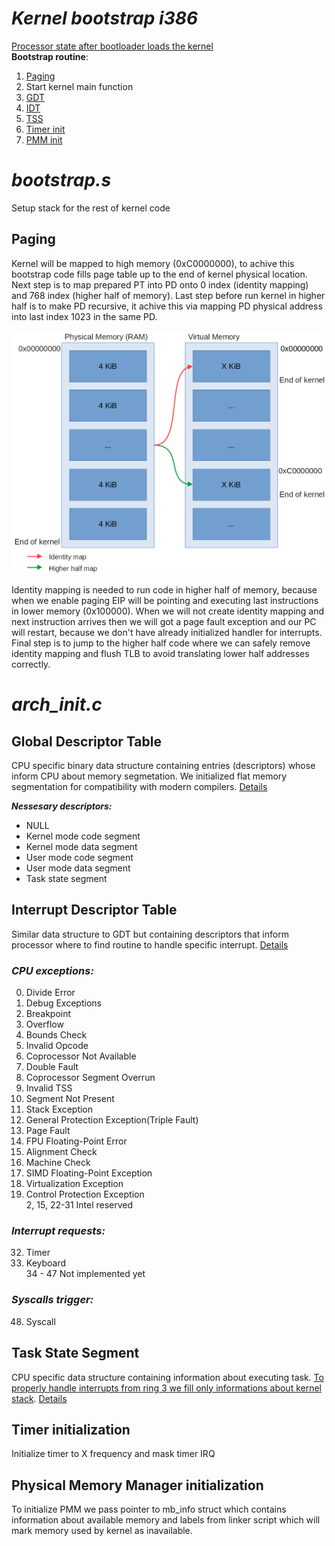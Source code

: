# ***Kernel bootstrap i386***
[Processor state after bootloader loads the kernel](https://www.gnu.org/software/grub/manual/multiboot/html_node/Machine-state.html)   
**Bootstrap routine**:    

1. [Paging](#paging)   
2. Start kernel main function
3. [GDT](#global-descriptor-table)     
4. [IDT](#interrupt-descriptor-table)   
5. [TSS](#task-state-segment)   
6. [Timer init](#timer-initialization)   
7. [PMM init](#physical-memory-manager-initialization)   


# ***bootstrap.s***
Setup stack for the rest of kernel code   

## Paging
Kernel will be mapped to high memory (0xC0000000), to achive this bootstrap code fills page table up to the end of kernel physical location. Next step is to map prepared PT into PD onto 0 index (identity mapping) and 768 index (higher half of memory). Last step before run kernel in higher half is to make PD recursive, it achive this via mapping PD physical address into last index 1023 in the same PD.

![](../drawings/bootstrap_paging.png)


Identity mapping is needed to run code in higher half of memory, because when we enable paging EIP will be pointing and executing last instructions in lower memory (0x100000). When we will not create identity mapping and next instruction arrives then we will got a page fault exception and our PC will restart, because we don't have already initialized handler for interrupts.   
Final step is to jump to the higher half code where we can safely remove identity mapping and flush TLB to avoid translating lower half addresses correctly.    

# ***arch_init.c***
## Global Descriptor Table
CPU specific binary data structure containing entries (descriptors) whose inform CPU about memory segmetation.
We initialized flat memory segmentation for compatibility with modern compilers. [Details](https://wiki.osdev.org/Global_Descriptor_Table)   
   
***Nessesary descriptors:***   
* NULL   
* Kernel mode code segment   
* Kernel mode data segment   
* User mode code segment   
* User mode data segment   
* Task state segment   

## Interrupt Descriptor Table
Similar data structure to GDT but containing descriptors that inform processor where to find routine to handle specific interrupt. [Details](https://wiki.osdev.org/Interrupt_Descriptor_Table)   
 
### ***CPU exceptions:***   
0. Divide Error   
1. Debug Exceptions   
3. Breakpoint   
4. Overflow   
5. Bounds Check   
6. Invalid Opcode   
7. Coprocessor Not Available   
8. Double Fault   
9. Coprocessor Segment Overrun   
10. Invalid TSS   
11. Segment Not Present   
12. Stack Exception   
13. General Protection Exception(Triple Fault)   
14. Page Fault   
16. FPU Floating-Point Error   
17. Alignment Check   
18. Machine Check   
19. SIMD Floating-Point Exception   
20. Virtualization Exception   
21. Control Protection Exception   
2, 15, 22-31  Intel reserved   

###  ***Interrupt requests:***
32. Timer   
33. Keyboard   
34 - 47 Not implemented yet   

### ***Syscalls trigger:***
48. Syscall

## Task State Segment
CPU specific data structure containing information about executing task. [To properly handle interrupts from ring 3 we fill only informations about kernel stack](https://en.wikipedia.org/wiki/Task_state_segment#Inner-level_stack_pointers). [Details](https://wiki.osdev.org/Task_State_Segment)   

## Timer initialization
Initialize timer to X frequency and mask timer IRQ   

## Physical Memory Manager initialization
To initialize PMM we pass pointer to mb_info struct which contains information about available memory and labels from linker script which will mark memory used by kernel as inavailable.   